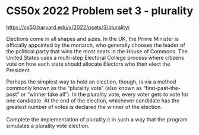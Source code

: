 <h1>CS50x 2022 Problem set 3 - plurality</h1>

https://cs50.harvard.edu/x/2022/psets/3/plurality/

Elections come in all shapes and sizes. In the UK, the Prime Minister is officially appointed by the monarch, who generally chooses the leader of the political party that wins the most seats in the House of Commons. The United States uses a multi-step Electoral College process where citizens vote on how each state should allocate Electors who then elect the President.

Perhaps the simplest way to hold an election, though, is via a method commonly known as the “plurality vote” (also known as “first-past-the-post” or “winner take all”). In the plurality vote, every voter gets to vote for one candidate. At the end of the election, whichever candidate has the greatest number of votes is declared the winner of the election.
<br><br>Complete the implementation of plurality.c in such a way that the program simulates a plurality vote election.
